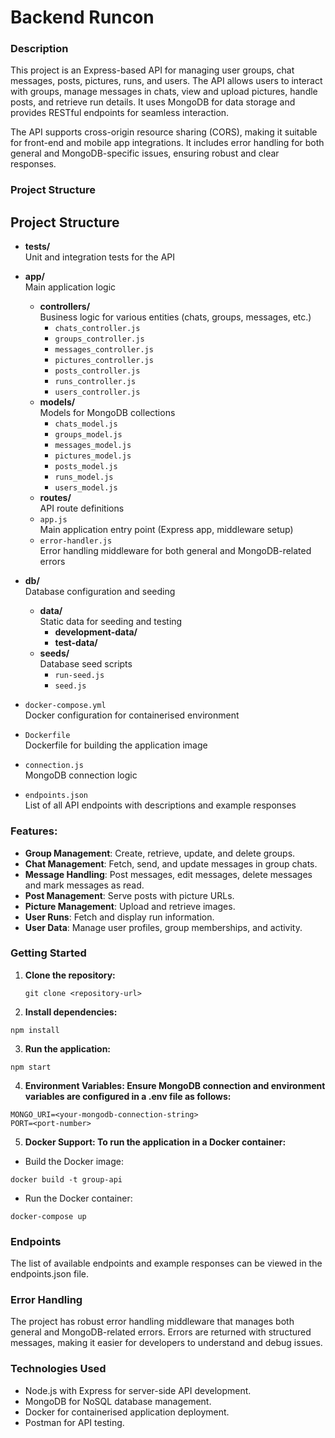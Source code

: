# Backend Runcon

### Description
This project is an Express-based API for managing user groups, chat messages, posts, pictures, runs, and users. The API allows users to interact with groups, manage messages in chats, view and upload pictures, handle posts, and retrieve run details. It uses MongoDB for data storage and provides RESTful endpoints for seamless interaction.

The API supports cross-origin resource sharing (CORS), making it suitable for front-end and mobile app integrations. It includes error handling for both general and MongoDB-specific issues, ensuring robust and clear responses.

### Project Structure

## Project Structure

- **__tests__/**  
  Unit and integration tests for the API

- **app/**  
  Main application logic  
  - **controllers/**  
    Business logic for various entities (chats, groups, messages, etc.)  
    - `chats_controller.js`  
    - `groups_controller.js`  
    - `messages_controller.js`  
    - `pictures_controller.js`  
    - `posts_controller.js`  
    - `runs_controller.js`  
    - `users_controller.js`  
  - **models/**  
    Models for MongoDB collections
    - `chats_model.js`  
    - `groups_model.js`  
    - `messages_model.js`  
    - `pictures_model.js`  
    - `posts_model.js`  
    - `runs_model.js`  
    - `users_model.js`  
  - **routes/**  
    API route definitions  
  - `app.js`  
    Main application entry point (Express app, middleware setup)  
  - `error-handler.js`  
    Error handling middleware for both general and MongoDB-related errors  

- **db/**  
  Database configuration and seeding  
  - **data/**  
    Static data for seeding and testing  
    - **development-data/** 
    - **test-data/** 
  - **seeds/**  
    Database seed scripts  
    - `run-seed.js`  
    - `seed.js`  

- `docker-compose.yml`  
  Docker configuration for containerised environment  

- `Dockerfile`  
  Dockerfile for building the application image  

- `connection.js`  
  MongoDB connection logic  

- `endpoints.json`  
  List of all API endpoints with descriptions and example responses  


### Features:
- **Group Management**: Create, retrieve, update, and delete groups.
- **Chat Management**: Fetch, send, and update messages in group chats.
- **Message Handling**: Post messages, edit messages, delete messages and mark messages as read.
- **Post Management**: Serve posts with picture URLs.
- **Picture Management**: Upload and retrieve images.
- **User Runs**: Fetch and display run information.
- **User Data**: Manage user profiles, group memberships, and activity.

### Getting Started

1. **Clone the repository:**
   ```
   git clone <repository-url>
   ```

2. **Install dependencies:**

```npm install```

3. **Run the application:**

```npm start```

4. **Environment Variables: Ensure MongoDB connection and environment variables are configured in a .env file as follows:**

```
MONGO_URI=<your-mongodb-connection-string>
PORT=<port-number>
```

5. **Docker Support: To run the application in a Docker container:**

- Build the Docker image:
```
docker build -t group-api
```

- Run the Docker container:
```
docker-compose up
```

### Endpoints
The list of available endpoints and example responses can be viewed in the endpoints.json file.

### Error Handling
The project has robust error handling middleware that manages both general and MongoDB-related errors. Errors are returned with structured messages, making it easier for developers to understand and debug issues.

### Technologies Used
- Node.js with Express for server-side API development.
- MongoDB for NoSQL database management.
- Docker for containerised application deployment.
- Postman for API testing.
